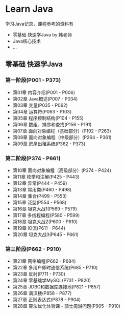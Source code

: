 # Learn Java

学习Java记录，课程参考的资料有

- 零基础 快速学Java by 韩老师
- Java核心技术
- ...



## 零基础 快速学Java

### 第一阶段(P001 - P373)
- 第01章 内容介绍(P001 - P006)
- 第02章 Java概述(P007 - P034)
- 第03章 变量(P035 - P062)
- 第04章 运算符(P063 - P103)
- 第05章 程序控制结构(P104 - P155)
- 第06章 数组、排序和查找(P156 - P191)
- 第07章 面向对象编程（基础部分）(P192 - P263)
- 第08章 面向对象编程（中级部分）(P264 - P361)
- 第09章 房屋出租系统(P362 - P373)
### 第二阶段(P374 - P661)
- 第10章 面向对象编程（高级部分）(P374 - P424)
- 第11章 枚举和注解(P425 - P443)
- 第12章 异常(P444 - P459)
- 第13章 常用类(P460 - P498)
- 第14章 集合(P499 - P553)
- 第15章 泛型(P554 - P568)
- 第16章 坦克大战1(P569 - P579)
- 第17章 多线程编程(P580 - P599)
- 第18章 坦克大战2(P600 - P610)
- 第19章 IO流(P611 - P644)
- 第20章 坦克大战3(P645 - P661)
### 第三阶段(P662 - P910)
- 第21章 网络编程(P662 - P684)
- 第22章 多用户即时通信系统(P685 - P710)
- 第23章 反射(P711 - P730)
- 第24章 零基础学MySQL(P731 - P820)
- 第25章 JDBC和数据库连接池(P821 - P857)
- 第26章 满汉楼(P858 - P877)
- 第27章 正则表达式(P878 - P904)
- 第28章 算法优化体验课 - 骑士周游问题(P905 - P910)